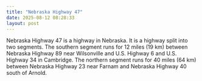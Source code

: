 ```yaml
---
title: "Nebraska Highway 47"
date: 2025-08-12 08:28:33 
layout: post
---
```


Nebraska Highway 47 is a highway in Nebraska. It is a highway split into two segments. The southern segment runs for 12 miles (19 km) between Nebraska Highway 89 near Wilsonville and U.S. Highway 6 and U.S. Highway 34 in Cambridge. The northern segment runs for 40 miles (64 km) between Nebraska Highway 23 near Farnam and Nebraska Highway 40 south of Arnold.